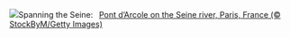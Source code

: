 ![](https://www.bing.com/th?id=OHR.PontdArcole_EN-US2477179777_UHD.jpg&w=1000)Spanning the Seine:&nbsp;&ensp;[Pont d’Arcole on the Seine river, Paris, France (© StockByM/Getty Images)](https://www.bing.com/th?id=OHR.PontdArcole_EN-US2477179777_UHD.jpg)
<br><br/>
